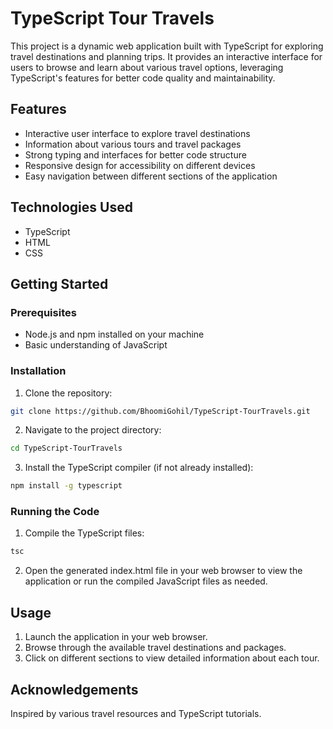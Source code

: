 # TypeScript Tour Travels

This project is a dynamic web application built with TypeScript for exploring travel destinations and planning trips. It provides an interactive interface for users to browse and learn about various travel options, leveraging TypeScript's features for better code quality and maintainability.

## Features

- Interactive user interface to explore travel destinations
- Information about various tours and travel packages
- Strong typing and interfaces for better code structure
- Responsive design for accessibility on different devices
- Easy navigation between different sections of the application

## Technologies Used

- TypeScript
- HTML
- CSS

## Getting Started

### Prerequisites

- Node.js and npm installed on your machine
- Basic understanding of JavaScript

### Installation

1. Clone the repository:

```bash
git clone https://github.com/BhoomiGohil/TypeScript-TourTravels.git
```

2. Navigate to the project directory:

```bash
cd TypeScript-TourTravels
```

3. Install the TypeScript compiler (if not already installed):

```bash
npm install -g typescript
```

### Running the Code

1. Compile the TypeScript files:

```bash
tsc
```

2. Open the generated index.html file in your web browser to view the application or run the compiled JavaScript files as needed.

## Usage

1. Launch the application in your web browser.
2. Browse through the available travel destinations and packages.
3. Click on different sections to view detailed information about each tour.

## Acknowledgements

Inspired by various travel resources and TypeScript tutorials.
